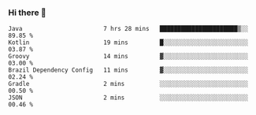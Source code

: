 ### Hi there 👋

<!--START_SECTION:waka-->

```text
Java                       7 hrs 28 mins   ██████████████████████▒░░   89.85 %
Kotlin                     19 mins         █░░░░░░░░░░░░░░░░░░░░░░░░   03.87 %
Groovy                     14 mins         ▓░░░░░░░░░░░░░░░░░░░░░░░░   03.00 %
Brazil Dependency Config   11 mins         ▓░░░░░░░░░░░░░░░░░░░░░░░░   02.24 %
Gradle                     2 mins          ░░░░░░░░░░░░░░░░░░░░░░░░░   00.50 %
JSON                       2 mins          ░░░░░░░░░░░░░░░░░░░░░░░░░   00.46 %
```

<!--END_SECTION:waka-->

<!--
**jerry-shao/jerry-shao** is a ✨ _special_ ✨ repository because its `README.md` (this file) appears on your GitHub profile.

Here are some ideas to get you started:

- 🔭 I’m currently working on ...
- 🌱 I’m currently learning ...
- 👯 I’m looking to collaborate on ...
- 🤔 I’m looking for help with ...
- 💬 Ask me about ...
- 📫 How to reach me: ...
- 😄 Pronouns: ...
- ⚡ Fun fact: ...
-->
